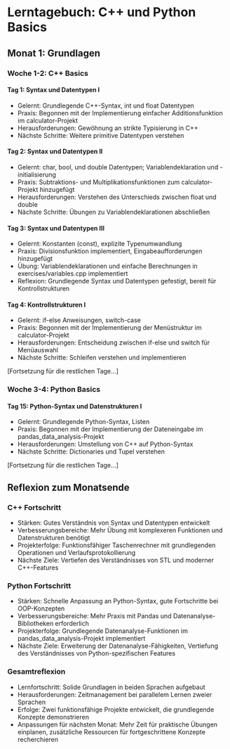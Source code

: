 # Lerntagebuch: C++ und Python Basics

## Monat 1: Grundlagen

### Woche 1-2: C++ Basics

#### Tag 1: Syntax und Datentypen I

- Gelernt: Grundlegende C++-Syntax, int und float Datentypen
- Praxis: Begonnen mit der Implementierung einfacher Additionsfunktion im calculator-Projekt
- Herausforderungen: Gewöhnung an strikte Typisierung in C++
- Nächste Schritte: Weitere primitive Datentypen verstehen

#### Tag 2: Syntax und Datentypen II

- Gelernt: char, bool, und double Datentypen; Variablendeklaration und -initialisierung
- Praxis: Subtraktions- und Multiplikationsfunktionen zum calculator-Projekt hinzugefügt
- Herausforderungen: Verstehen des Unterschieds zwischen float und double
- Nächste Schritte: Übungen zu Variablendeklarationen abschließen

#### Tag 3: Syntax und Datentypen III

- Gelernt: Konstanten (const), explizite Typenumwandlung
- Praxis: Divisionsfunktion implementiert, Eingabeaufforderungen hinzugefügt
- Übung: Variablendeklarationen und einfache Berechnungen in exercises/variables.cpp implementiert
- Reflexion: Grundlegende Syntax und Datentypen gefestigt, bereit für Kontrollstrukturen

#### Tag 4: Kontrollstrukturen I

- Gelernt: if-else Anweisungen, switch-case
- Praxis: Begonnen mit der Implementierung der Menüstruktur im calculator-Projekt
- Herausforderungen: Entscheidung zwischen if-else und switch für Menüauswahl
- Nächste Schritte: Schleifen verstehen und implementieren

[Fortsetzung für die restlichen Tage...]

### Woche 3-4: Python Basics

#### Tag 15: Python-Syntax und Datenstrukturen I

- Gelernt: Grundlegende Python-Syntax, Listen
- Praxis: Begonnen mit der Implementierung der Dateneingabe im pandas_data_analysis-Projekt
- Herausforderungen: Umstellung von C++ auf Python-Syntax
- Nächste Schritte: Dictionaries und Tupel verstehen

[Fortsetzung für die restlichen Tage...]

## Reflexion zum Monatsende

### C++ Fortschritt

- Stärken: Gutes Verständnis von Syntax und Datentypen entwickelt
- Verbesserungsbereiche: Mehr Übung mit komplexeren Funktionen und Datenstrukturen benötigt
- Projekterfolge: Funktionsfähiger Taschenrechner mit grundlegenden Operationen und Verlaufsprotokollierung
- Nächste Ziele: Vertiefen des Verständnisses von STL und moderner C++-Features

### Python Fortschritt

- Stärken: Schnelle Anpassung an Python-Syntax, gute Fortschritte bei OOP-Konzepten
- Verbesserungsbereiche: Mehr Praxis mit Pandas und Datenanalyse-Bibliotheken erforderlich
- Projekterfolge: Grundlegende Datenanalyse-Funktionen im pandas_data_analysis-Projekt implementiert
- Nächste Ziele: Erweiterung der Datenanalyse-Fähigkeiten, Vertiefung des Verständnisses von Python-spezifischen Features

### Gesamtreflexion

- Lernfortschritt: Solide Grundlagen in beiden Sprachen aufgebaut
- Herausforderungen: Zeitmanagement bei parallelem Lernen zweier Sprachen
- Erfolge: Zwei funktionsfähige Projekte entwickelt, die grundlegende Konzepte demonstrieren
- Anpassungen für nächsten Monat: Mehr Zeit für praktische Übungen einplanen, zusätzliche Ressourcen für fortgeschrittene Konzepte recherchieren
